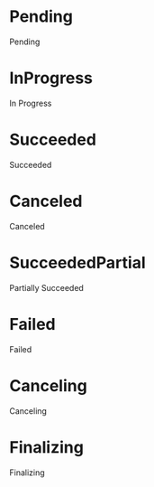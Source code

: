 # Pending

Pending

# InProgress

In Progress

# Succeeded

Succeeded

# Canceled

Canceled

# SucceededPartial

Partially Succeeded

# Failed

Failed

# Canceling

Canceling

# Finalizing

Finalizing
